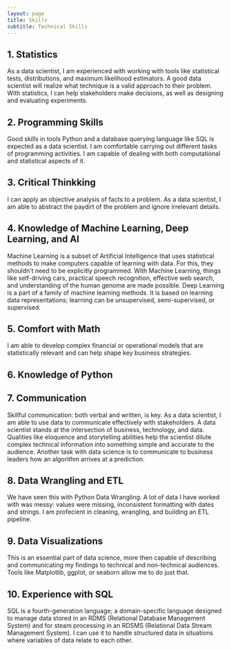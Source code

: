 ```yaml
---
layout: page
title: Skills
subtitle: Technical Skills
---
```


## 1. Statistics
As a data scientist, I am experienced with working with tools like statistical tests, distributions, and maximum likelihood 
estimators. A good data scientist will realize what technique is a valid approach to their problem. With statistics, I can 
help stakeholders make decisions, as well as designing and evaluating experiments.

## 2. Programming Skills
Good skills in tools Python and a database querying language like SQL is expected as a data scientist. 
I am comfortable carrying out different tasks of programming activities. I am capable of dealing with both 
computational and statistical aspects of it.

## 3. Critical Thinkking
I can apply an objective analysis of facts to a problem. As a data scientist, I am able to abstract the paydirt of the 
problem and ignore irrelevant details.

## 4. Knowledge of Machine Learning, Deep Learning, and AI
Machine Learning is a subset of Artificial Intelligence that uses statistical methods to make computers capable of learning 
with data. For this, they shouldn’t need to be explicitly programmed. With Machine Learning, things like self-driving cars, 
practical speech recognition, effective web search, and understanding of the human genome are made possible. Deep Learning 
is a part of a family of machine learning methods. It is based on learning data representations; learning can be unsupervised,
semi-supervised, or supervised.

## 5. Comfort with Math
I am able to develop complex financial or operational models that are statistically relevant and can help shape key business 
strategies.

## 6. Knowledge of Python

## 7. Communication
Skillful communication: both verbal and written, is key. As a data scientist, I am able to use data to communicate 
effectively with stakeholders. A data scientist stands at the intersection of business, technology, and data. Qualities like 
eloquence and storytelling abilities help the scientist dilute complex technical information into something simple and 
accurate to the audience. Another task with data science is to communicate to business leaders how an algorithm arrives at a 
prediction.

## 8. Data Wrangling and ETL
We have seen this with Python Data Wrangling. A lot of data I have worked with was messy: values were missing, inconsistent 
formatting with dates and strings. I am profecient in cleaning, wrangling, and building an ETL pipeline.

## 9. Data Visualizations
This is an essential part of data science, more then capable of describing and communicating my findings to 
technical and non-technical audiences. Tools like Matplotlib, ggplot, or seaborn allow me to do just that. 

## 10. Experience with SQL
SQL is a fourth-generation language; a domain-specific language designed to manage data stored in an RDMS 
(Relational Database Management System) and for steam processing in an RDSMS (Relational Data Stream Management System). 
I can use it to handle structured data in situations where variables of data relate to each other.










